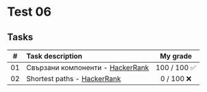 # Test 06

## Tasks
| # | Task description | My grade |
| - | :--------------- | :-------: |
| 01 | Свързани компоненти - [HackerRank](https://www.hackerrank.com/contests/6-20232024/challenges/1-579) | 100 / 100 ✅ |
| 02 | Shortest paths - [HackerRank](https://www.hackerrank.com/contests/6-20232024/challenges/shortest-paths-2) | 0 / 100 ❌ |
